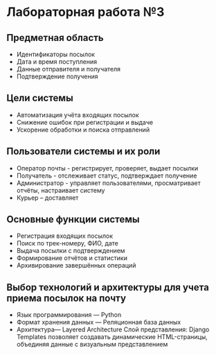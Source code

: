 # Лабораторная работа №3
## Предметная область
-	 Идентификаторы посылок 
-	 Дата и время поступления
-	 Данные отправителя и получателя
-	 Подтверждение получения 
## Цели системы
-	Автоматизация учёта входящих посылок
-	Снижение ошибок при регистрации и выдаче
-	Ускорение обработки и поиска отправлений
## Пользователи системы и их роли
-	Оператор почты - регистрирует, проверяет, выдает посылки
-	Получатель - отслеживает статус, подтверждает получение
-	Администратор - управляет пользователями, просматривает отчёты, настраивает систему
-	Курьер – доставляет
## Основные функции системы
-	Регистрация входящих посылок
-	Поиск по трек-номеру, ФИО, дате
-	Выдача посылки с подтверждением
-	Формирование отчётов и статистики
-	Архивирование завершённых операций
## Выбор технологий и архитектуры для учета приема посылок на почту
-	Язык программирования — Python
-	Формат хранения данных — Реляционная база данных
-	Архитектура— Layered Architecture
Слой представления: Django Templates позволяет создавать динамические HTML-страницы, объединяя данные с визуальным представлением	
